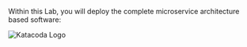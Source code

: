 Within this Lab, you will deploy the complete microservice architecture based software: 


![Katacoda Logo](/openshift-labs/scenarios/openshift-complete-example/assets/voting-app.png)


